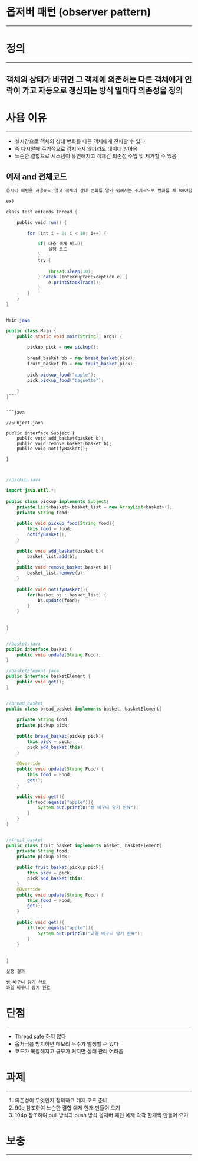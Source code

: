 

# 옵저버 패턴 (observer pattern)
------------------------------------------------------------------------


# 정의 
-------------------------------------------------------------------------
## 객체의 상태가 바뀌면 그 객체에 의존허눈 다른 객체에게 연락이 가고 자동으로 갱신되는 방식 일대다 의존성을 정의


# 사용 이유

--------------------------------------------------------

* 실시간으로 객체의 상태 변화를 다른 객체에게 전파할 수 있다
* 즉 다시말해 주기적으로 감지하지 않더라도 데이터 받아옴
* 느슨한 결합으로 시스템이 유연해지고 객체간 의존성 주입 및 제거할 수 있음


## 예제 and 전체코드


```java
옵저버 패턴을 사용하지 않고 객체의 상태 변화를 알기 위해서는 주기적으로 변화를 체크해야함

ex)

class test extends Thread {

    public void run() {

        for (int i = 0; i < 10; i++) {

            if( 대충 객체 비교){
	            실행 코드
            }
            try {
            
                Thread.sleep(10);          
            } catch (InterruptedException e) {
                e.printStackTrace();
            }
        }
    }
}


```

```java

Main.java

public class Main {  
    public static void main(String[] args) {  
  
        pickup pick = new pickup();  
  
        bread_basket bb = new bread_basket(pick);  
        fruit_basket fb = new fruit_basket(pick);  
  
        pick.pickup_food("apple");  
        pick.pickup_food("baguette");  
  
    }  
}```
``` 

```

```java

//Subject.java

public interface Subject {  
    public void add_basket(basket b);  
    public void remove_basket(basket b);  
    public void notifyBasket();  
  
}


```

```java

//pickup.java

import java.util.*;  
  
public class pickup implements Subject{  
    private List<basket> basket_list = new ArrayList<basket>();  
    private String food;  
  
    public void pickup_food(String food){  
        this.food = food;  
        notifyBasket();  
    }  
  
    public void add_basket(basket b){  
        basket_list.add(b);  
    }  
    public void remove_basket(basket b){  
        basket_list.remove(b);  
    }  
  
    public void notifyBasket(){  
        for(basket bs : basket_list) {  
            bs.update(food);  
        }  
    }  
  
  
}

```

```java

//basket.java
public interface basket {  
    public void update(String Food);  
}


```

```java
//basketElement.java
public interface basketElement {  
    public void get();  
}

```

```java

//bread_basket
public class bread_basket implements basket, basketElement{  
  
    private String food;  
    private pickup pick;  
  
    public bread_basket(pickup pick){  
        this.pick = pick;  
        pick.add_basket(this);  
    }  
  
    @Override  
    public void update(String Food) {  
        this.food = Food;  
        get();  
    }  
  
    public void get(){  
        if(food.equals("apple")){  
            System.out.println("빵 바구니 담기 완료");  
        }  
    }  
}


```

```java

//fruit_basket
public class fruit_basket implements basket, basketElement{  
    private String food;  
    private pickup pick;  
  
    public fruit_basket(pickup pick){  
        this.pick = pick;  
        pick.add_basket(this);  
    }  
    @Override  
    public void update(String Food) {  
        this.food = Food;  
        get();  
    }  
  
    public void get(){  
        if(food.equals("apple")){  
            System.out.println("과일 바구니 담기 완료");  
        }  
    }  
  
  
}
```

```java 
실행 결과

빵 바구니 담기 완료
과일 바구니 담기 완료

```

# 단점
---------------------------------------------------------------
+ Thread safe 하지 않다
+ 옵저버를 방치하면 메모리 누수가 발생할 수 있다
+ 코드가 복잡해지고 규모가 커지면 상태 관리 어려움


# 과제
--------------------------------------------------------------------
1. 의존성이 무엇인지 정의하고 예제 코드 준비
2. 90p 참조하여 느슨한 결합 예제 한개 만들어 오기
3. 104p 참조하여 pull 방식과 push 방식 옵저버 패턴 예제 각각 한개씩 만들어 오기



# 보충
--------------------------------------------------------------

